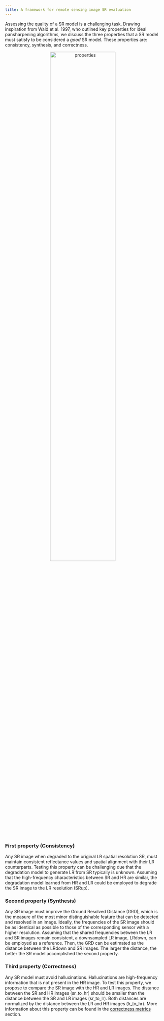 ```yaml
---
title: A framework for remote sensing image SR evaluation 
---
```


Assessing the quality of a SR model is a challenging task. Drawing inspiration from Wald et al. 1997, who outlined key properties for ideal pansharpening algorithms, we discuss the three properties that a SR model must satisfy to be considered a *good* SR model. These properties are: consistency, synthesis, and correctness.

<p align="center">
  <img src="../imgs/images_opensrtest/properties.png" alt="properties" width="65%">
</p>

### First property (Consistency)

Any SR image when degraded to the original LR spatial resolution SR, must maintain consistent reflectance values and spatial alignment with their LR counterparts. Testing this property can be challenging due that the degradation model to generate LR from SR typically is unknown. Assuming that the high-frequency characteristics between SR and HR are similar, the degradation model learned from HR and LR could be employed to degrade the SR image to the LR resolution (SRup).

### Second property (Synthesis)

Any SR image must improve the Ground Resolved Distance (GRD), which is the measure of the most minor distinguishable feature that can be detected and resolved in an image. Ideally, the frequencies of the SR image should be as identical as possible to those of the corresponding sensor with a higher resolution. Assuming that the shared frequencies between the LR and SR images remain consistent, a downsampled LR image, LRdown, can be employed as a reference. Then, the GRD can be estimated as the distance between the LRdown and SR images. The larger the distance, the better the SR model accomplished the second property.

### Third property (Correctness)

Any SR model must avoid hallucinations. Hallucinations are high-frequency information that is not present in the HR image. To test this property, we propose to compare the SR image with the HR and LR images. The distance between the SR and HR images (sr_to_hr) should be smaller than the distance between the SR and LR images (sr_to_lr). Both distances are normalized by the distance between the LR and HR images (lr_to_hr). More information about this property can be found in the [correctness metrics](../Metrics/correctness.md) section.
